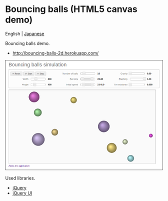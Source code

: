 # Bouncing balls (HTML5 canvas demo)

English | [Japanese](/README.ja.md)

Bouncing balls demo.

* <http://bouncing-balls-2d.herokuapp.com/>

![Screen shot](screenshot.png)

Used libraries.

* [jQuery](http://jquery.com/)
* [jQuery UI](http://jqueryui.com/)
